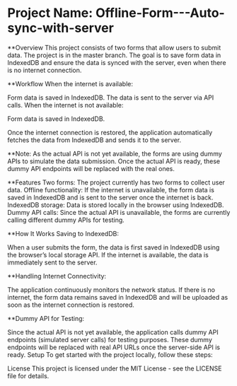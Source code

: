 


# Project Name: Offline-Form---Auto-sync-with-server

**Overview
This project consists of two forms that allow users to submit data. The project is in the master branch. The goal is to save form data in IndexedDB and ensure the data is synced with the server, even when there is no internet connection.

**Workflow
When the internet is available:

Form data is saved in IndexedDB.
The data is sent to the server via API calls.
When the internet is not available:

Form data is saved in IndexedDB.

Once the internet connection is restored, the application automatically fetches the data from IndexedDB and sends it to the server.

**Note: As the actual API is not yet available, the forms are using dummy APIs to simulate the data submission. Once the actual API is ready, these dummy API endpoints will be replaced with the real ones.

**Features
Two forms: The project currently has two forms to collect user data.
Offline functionality: If the internet is unavailable, the form data is saved in IndexedDB and is sent to the server once the internet is back.
IndexedDB storage: Data is stored locally in the browser using IndexedDB.
Dummy API calls: Since the actual API is unavailable, the forms are currently calling different dummy APIs for testing.

**How It Works
Saving to IndexedDB:

When a user submits the form, the data is first saved in IndexedDB using the browser’s local storage API.
If the internet is available, the data is immediately sent to the server.

**Handling Internet Connectivity:

The application continuously monitors the network status.
If there is no internet, the form data remains saved in IndexedDB and will be uploaded as soon as the internet connection is restored.

**Dummy API for Testing:

Since the actual API is not yet available, the application calls dummy API endpoints (simulated server calls) for testing purposes.
These dummy endpoints will be replaced with real API URLs once the server-side API is ready.
Setup
To get started with the project locally, follow these steps:


License
This project is licensed under the MIT License - see the LICENSE file for details.
